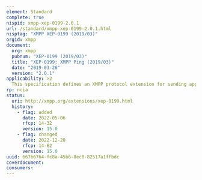 ```yaml
---
element: Standard
complete: true
nispid: xmpp-xep-0199-2.0.1
url: /standard/xmpp-xep-0199-2.0.1.html
nisptag: "XMPP XEP-0199 (2019/03)"
orgid: xmpp
document:
  org: xmpp
  pubnum: "XEP-0199 (2019/03)"
  title: "XEP-0199: XMPP Ping (2019/03)"
  date: "2019-03-26"
  version: "2.0.1"
applicability: >2
  This specification defines an XMPP protocol extension for sending application-level pings over XML streams. Such pings can be sent from a client to a server, from one server to another, or end-to-end.
rp: ncia
status:
  uri: http://xmpp.org/extensions/xep-0199.html
  history: 
    - flag: added
      date: 2022-05-06
      rfcp: 14-32
      version: 15.0
    - flag: changed
      date: 2022-12-20
      rfcp: 14-62
      version: 15.0
uuid: 667b6764-fc8a-45b6-8ec0-82517a1ffbdc
coverdocument:
consumers:
---
```

